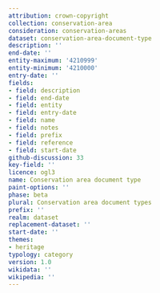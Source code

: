 ```yaml
---
attribution: crown-copyright
collection: conservation-area
consideration: conservation-areas
dataset: conservation-area-document-type
description: ''
end-date: ''
entity-maximum: '4210999'
entity-minimum: '4210000'
entry-date: ''
fields:
- field: description
- field: end-date
- field: entity
- field: entry-date
- field: name
- field: notes
- field: prefix
- field: reference
- field: start-date
github-discussion: 33
key-field: ''
licence: ogl3
name: Conservation area document type
paint-options: ''
phase: beta
plural: Conservation area document types
prefix: ''
realm: dataset
replacement-dataset: ''
start-date: ''
themes:
- heritage
typology: category
version: 1.0
wikidata: ''
wikipedia: ''
---
```

